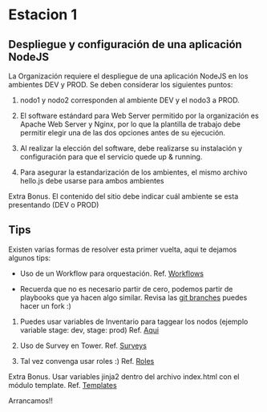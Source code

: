 # Estacion 1
## Despliegue y configuración de una aplicación NodeJS

La Organización requiere el despliegue de una aplicación NodeJS en los ambientes DEV y PROD. Se deben considerar los siguientes puntos:

1. nodo1 y nodo2 corresponden al ambiente DEV y el nodo3 a PROD.

2. El software estándard para Web Server permitido por la organización es Apache Web Server y Nginx, por lo que la plantilla de trabajo debe permitir elegir una de las dos opciones antes de su ejecución.

3. Al realizar la elección del software, debe realizarse su instalación y configuración para que el servicio quede up & running.

4. Para asegurar la estandarización de los ambientes, el mismo archivo hello.js debe usarse para ambos ambientes

  Extra Bonus. El contenido del sitio debe indicar cuál ambiente se esta presentando (DEV o PROD)


## Tips

Existen varias formas de resolver esta primer vuelta, aqui te dejamos algunos tips:

- Uso de un Workflow para orquestación.
Ref. [Workflows](https://ansible.github.io/workshops/exercises/ansible_rhel/2.6-workflows/)

- Recuerda que no es necesario partir de cero, podemos partir de playbooks que ya hacen algo similar. Revisa las [git branches](https://ansible.github.io/workshops/exercises/ansible_rhel/2.6-workflows/)  puedes hacer un fork :)

1. Puedes usar variables de Inventario para taggear los nodos (ejemplo variable stage: dev, stage: prod)
Ref. [Aqui](https://ansible.github.io/workshops/exercises/ansible_rhel/2.7-wrap/)

2. Uso de Survey en Tower. Ref. [Surveys](https://ansible.github.io/workshops/exercises/ansible_rhel/2.4-surveys/)

3. Tal vez convenga usar roles :) Ref. [Roles](https://ansible.github.io/workshops/exercises/ansible_rhel/1.7-role/)

Extra Bonus. Usar variables jinja2 dentro del archivo index.html con el módulo template. Ref. [Templates](https://ansible.github.io/workshops/exercises/ansible_rhel/1.6-templates/)

Arrancamos!!
